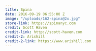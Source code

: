 ```yaml
---
title: Spina
date: 2016-09-19 06:55:00 Z
image: "/uploads/162-spina@2x.jpg"
store-link: https://spinanyc.com
credit: Scott Haven
credit-link: http://scott-haven.com
credit-2: Arishill
credit-2-link: https://www.arishill.com
---
```


